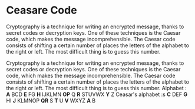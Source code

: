 # Ceasare Code

Cryptography is a technique for writing an encrypted message, thanks to secret codes or decryption keys. One of these techniques is the Caesar code, which makes the message incomprehensible.  The Caesar code consists of shifting a certain number of places the letters of the alphabet to the right or left. The most difficult thing is to guess this number.

Cryptography is a technique for writing an encrypted message, thanks to secret codes or decryption keys. One of these techniques is the Caesar code, which makes the message incomprehensible.  The Caesar code consists of shifting a certain number of places the letters of the alphabet to the right or left. The most difficult thing is to guess this number.
Alphabet :
**A** BCD **E** FG **H** IJKLMN **OP** Q **R** STUVWX **Y** Z
Ceasar's alphabet :s
**C** DEF **G** HI **J** KLMNOP **QR** S **T** U **V** WXYZ **A** B
